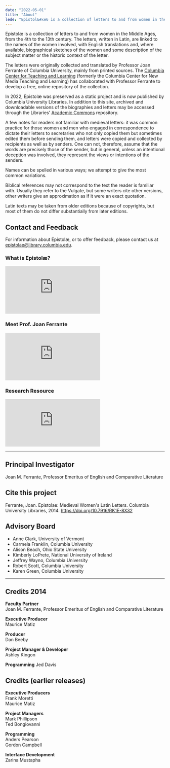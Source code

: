 ```yaml
---
date: "2022-05-01"
title: "About"
lede: "Epistol&#xe6 is a collection of letters to and from women in the Middle Ages, from the 4th to the 13th century. The letters, written in Latin, are linked to the names of the women involved, with English translations and, where available, biographical sketches of the women and some description of the subject matter or the historic context of the letter."
---
```


<div class="row">
<div class="col-md-7">
<p>Epistol&#xe6 is a collection of letters to and from women in the Middle Ages, from the 4th to the 13th century. The letters, written in Latin, are linked to the names of the women involved, with English translations and, where available, biographical sketches of the women and some description of the subject matter or the historic context of the letter.</p>
<p>The letters were originally collected and translated by Professor Joan Ferrante of Columbia University, mainly from printed sources. The <a href="https://ctl.columbia.edu">Columbia Center for Teaching and Learning</a> (formerly the Columbia Center for New Media Teaching and Learning) has collaborated with Professor Ferrante to develop a free, online repository of the collection.</p>
<p>In 2022, Epistol&#xe6 was preserved as a static project and is now published by Columbia University Libraries. In addition to this site, archived and downloadable versions of the biographies and letters may be accessed through the Libraries' <a href="https://academiccommons.columbia.edu/detail/epistolae">Academic Commons</a> repository. </p>
<p>A few notes for readers not familiar with medieval letters: it was common practice for those women and men who engaged in correspondence to dictate their letters to secretaries who not only copied them but sometimes edited them before sending them, and letters were copied and collected by recipients as well as by senders. One can not, therefore, assume that the words are precisely those of the sender, but in general, unless an intentional deception was involved, they represent the views or intentions of the senders.</p>
<p>Names can be spelled in various ways; we attempt to give the most common variations.</p>
<p>Biblical references may not correspond to the text the reader is familiar with. Usually they refer to the Vulgate, but some writers cite other versions, other writers give an approximation as if it were an exact quotation.</p>

<p>Latin texts may be taken from older editions because of copyrights, but most of them do not differ substantially from later editions.</p>

<div class="mb-4">
<h2>Contact and Feedback</h2>
For information about Epistol&#xe6, or to offer feedback, please contact us at <a href="mailto:">epistolae@library.columbia.edu</a>.
</div>

</div>
<div class="col">
<h3 class="mt-0">What is Epistol&#xe6?</h3>
<div class="embed-responsive embed-responsive-16by9">
    <iframe title="What is Epistolae" class="embed-responsive-item" src="https://www.youtube.com/embed/0-Ml0RQ4nR0?wmode=opaque&amp;controls=&amp;modestbranding=1" frameborder="0" allowfullscreen="">
    </iframe>
</div>

<h3 class="mt-5">Meet Prof. Joan Ferrante</h3>
<div class="embed-responsive embed-responsive-16by9">
    <iframe title="Meet Professor Joan Ferrante" class="embed-responsive-item" src="https://www.youtube.com/embed/0FFnvUPQQD0?wmode=opaque&amp;controls=&amp;modestbranding=1" frameborder="0" allowfullscreen="">
    </iframe>
</div>

<h3 class="mt-5">Research Resource</h3>
<div class="embed-responsive embed-responsive-16by9">
    <iframe title="Research resource" class="embed-responsive-item" src="https://www.youtube.com/embed/ZM-ZMpeH35Q?wmode=opaque&amp;controls=&amp;modestbranding=1" frameborder="0" allowfullscreen="">
    </iframe>
</div>

</div>
</div>


<hr />

<h2>Principal Investigator</h2>
Joan M. Ferrante, Professor Emeritus of English and Comparative Literature<br />


<h2>Cite this project</h2>
Ferrante, Joan. Epistolae: Medieval Women's Latin Letters. Columbia University Libraries, 2014. <a href="https://doi.org/10.7916/RK1E-8X32">https://doi.org/10.7916/RK1E-8X32</a>

<h2>Advisory Board</h2>
<ul>
<li>Anne Clark, University of Vermont</li>
<li>Carmela Franklin, Columbia University</li>
<li>Alison Beach, Ohio State University</li>
<li>Kimberly LoPrete, National University of Ireland</li>
<li>Jeffrey Wayno, Columbia University</li>
<li>Robert Scott, Columbia University</li>
<li>Karen Green, Columbia University</li>
</ul>

<hr />

<h2>Credits 2014</h2>

<b>Faculty Partner</b><br />
Joan M. Ferrante, Professor Emeritus of English and Comparative Literature

<b>Executive Producer</b><br />
Maurice Matiz

<b>Producer</b><br />
Dan Beeby

<b>Project Manager & Developer</b><br />
Ashley Kingon

<b>Programming</b>
Jed Davis

<h2>Credits (earlier releases)</h2>
<b>Executive Producers</b><br />
Frank Moretti<br />
Maurice Matiz

<b>Project Managers</b><br />
Mark Phillipson<br />
Ted Bongiovanni

<b>Programming</b><br />
Anders Pearson<br />
Gordon Campbell

<b>Interface Development</b><br />
Zarina Mustapha

<div style="display: none">
<hr />
<h2> Accessibility</h2>
Columbia University's Center for Teaching and Learning are committed to make Project OHCOE inclusive and accessible for all.

<h3>Conformance Status</h3>
The Epistol&#xe6 site is produced in accordance with the [Web Content Accessibility Guidlines (WCAG)](https://www.w3.org/WAI/standards-guidelines/wcag/). The site is partially conformant to WCAG 2.0 Level AA.

<h3>Limitations</h3>
The Epistol&#xe6 site has been audited internal and evaluated with the assessment tools listed below. Some parts of the site may not fully conform to the WCAG 2.0 standards:

<h3>Assessment Approach</h3>
We assessed and tested AHE using the following tools. All pages show minor to no violations of the accessibility standards.

<ol>
<li>[Axe](https://www.deque.com/axe/) web accessibility testing tool by [Deque Systems](https://www.deque.com/)</li>
* We run this tool on every build of the site to ensure that we maintain conformance to the standards.
<li>[VoiceOver](https://www.apple.com/accessibility/mac/vision/), the screen reader by Apple</li>
<li>[Lighthouse](https://developers.google.com/web/tools/lighthouse/), an open-source automated auditor by Google</li>
</ol>
</div>